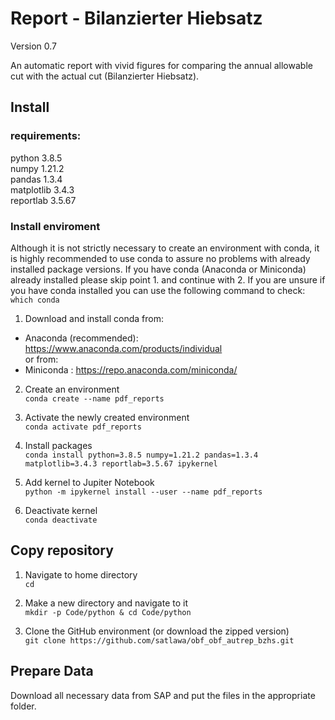 # Report - Bilanzierter Hiebsatz

Version 0.7<br>

An automatic report with vivid figures for comparing the annual allowable cut with the actual cut (Bilanzierter Hiebsatz).

## Install

### requirements:<br>
python 3.8.5<br>
numpy 1.21.2<br>
pandas 1.3.4<br>
matplotlib 3.4.3<br>
reportlab 3.5.67<br>

### Install enviroment
Although it is not strictly necessary to create an environment with conda, it is highly recommended to use conda to assure no problems with already installed package versions. If you have conda (Anaconda or Miniconda) already installed please skip point 1. and continue with 2. If you are unsure if you have conda installed you can use the following command to check:<br>
```which conda```

1. Download and install conda from:<br>
  * Anaconda (recommended): https://www.anaconda.com/products/individual<br>
or from:<br>
  * Miniconda :             https://repo.anaconda.com/miniconda/<br>

2. Create an environment<br>
```conda create --name pdf_reports```

3. Activate the newly created environment<br>
```conda activate pdf_reports```

4. Install packages<br>
```conda install python=3.8.5 numpy=1.21.2 pandas=1.3.4 matplotlib=3.4.3 reportlab=3.5.67 ipykernel```

5. Add kernel to Jupiter Notebook<br>
```python -m ipykernel install --user --name pdf_reports```

6. Deactivate kernel<br>
```conda deactivate```

## Copy repository

1. Navigate to home directory<br>
```cd```

2. Make a new directory and navigate to it<br>
```mkdir -p Code/python & cd Code/python```

3. Clone the GitHub environment (or download the zipped version)<br>
```git clone https://github.com/satlawa/obf_obf_autrep_bzhs.git```

## Prepare Data
Download all necessary data from SAP and put the files in the appropriate folder.<br>
